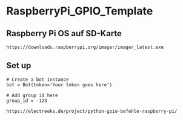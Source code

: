 # RaspberryPi_GPIO_Template

## Raspberry Pi OS auf SD-Karte
`https://downloads.raspberrypi.org/imager/imager_latest.exe`

## Set up

```
# Create a bot instance
bot = Bot(token='Your token goes here')
```
```
# Add group id here
group_id = -123
```



`https://electreeks.de/project/python-gpio-befehle-raspberry-pi/`
